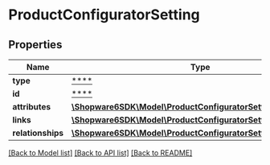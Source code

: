 # ProductConfiguratorSetting

## Properties
Name | Type | Description | Notes
------------ | ------------- | ------------- | -------------
**type** | [****](.md) |  | [optional] 
**id** | [****](.md) |  | [optional] 
**attributes** | [**\Shopware6SDK\Model\ProductConfiguratorSettingAttributes**](ProductConfiguratorSettingAttributes.md) |  | [optional] 
**links** | [**\Shopware6SDK\Model\ProductConfiguratorSettingLinks**](ProductConfiguratorSettingLinks.md) |  | [optional] 
**relationships** | [**\Shopware6SDK\Model\ProductConfiguratorSettingRelationships**](ProductConfiguratorSettingRelationships.md) |  | [optional] 

[[Back to Model list]](../../README.md#documentation-for-models) [[Back to API list]](../../README.md#documentation-for-api-endpoints) [[Back to README]](../../README.md)

